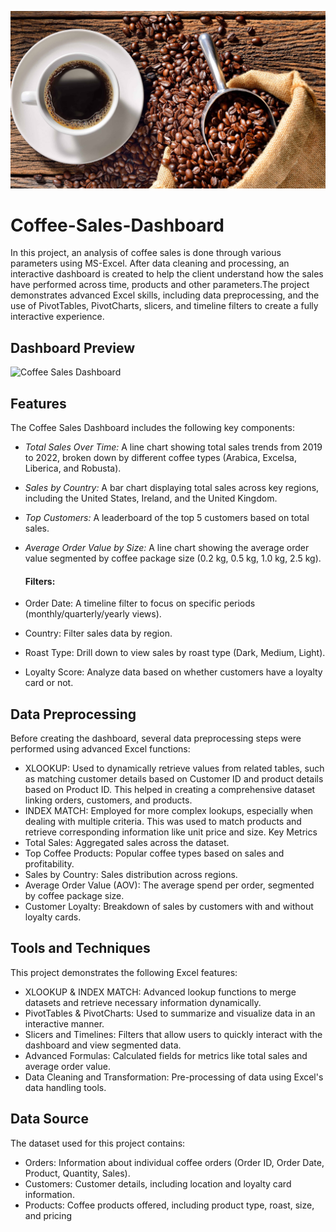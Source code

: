 ![logo](https://github.com/manaswiswami1996/Coffee-Sales-Dashboard/blob/83d269f8140b6c93c83f5d44ee1f67522e0ca08b/Coffee%20Sales%20Banner.jpg)
# Coffee-Sales-Dashboard
In this project, an analysis of coffee sales is done through various parameters using MS-Excel. After data cleaning and processing, an interactive dashboard is created to help the client understand how the sales have performed across time, products and other parameters.The project demonstrates advanced Excel skills, including data preprocessing, and the use of PivotTables, PivotCharts, slicers, and timeline filters to create a fully interactive experience.

## Dashboard Preview
![Coffee Sales Dashboard](https://github.com/user-attachments/assets/92ef8bdb-0198-4fad-9e9b-7d18332c7fd2)

## Features
The Coffee Sales Dashboard includes the following key components:
- *Total Sales Over Time:* A line chart showing total sales trends from 2019 to 2022, broken down by different coffee types (Arabica, Excelsa, Liberica, and Robusta).
- *Sales by Country:* A bar chart displaying total sales across key regions, including the United States, Ireland, and the United Kingdom.
- *Top Customers:* A leaderboard of the top 5 customers based on total sales.
- *Average Order Value by Size:* A line chart showing the average order value segmented by coffee package size (0.2 kg, 0.5 kg, 1.0 kg, 2.5 kg).

  #### Filters:
 - Order Date: A timeline filter to focus on specific periods (monthly/quarterly/yearly views).
 - Country: Filter sales data by region.
 - Roast Type: Drill down to view sales by roast type (Dark, Medium, Light).
 - Loyalty Score: Analyze data based on whether customers have a loyalty card or not.

## Data Preprocessing
Before creating the dashboard, several data preprocessing steps were performed using advanced Excel functions:
- XLOOKUP: Used to dynamically retrieve values from related tables, such as matching customer details based on Customer ID and product details based on Product ID. This helped in creating a comprehensive dataset linking orders, customers, and products. 
- INDEX MATCH: Employed for more complex lookups, especially when dealing with multiple criteria. This was used to match products and retrieve corresponding information like unit price and size.
Key Metrics
- Total Sales: Aggregated sales across the dataset.
- Top Coffee Products: Popular coffee types based on sales and profitability.
- Sales by Country: Sales distribution across regions.
- Average Order Value (AOV): The average spend per order, segmented by coffee package size.
- Customer Loyalty: Breakdown of sales by customers with and without loyalty cards.

##  Tools and Techniques
This project demonstrates the following Excel features:
- XLOOKUP & INDEX MATCH: Advanced lookup functions to merge datasets and retrieve necessary information dynamically.
- PivotTables & PivotCharts: Used to summarize and visualize data in an interactive manner.
- Slicers and Timelines: Filters that allow users to quickly interact with the dashboard and view segmented data.
- Advanced Formulas: Calculated fields for metrics like total sales and average order value.
- Data Cleaning and Transformation: Pre-processing of data using Excel's data handling tools.
## Data Source
The dataset used for this project contains:
- Orders: Information about individual coffee orders (Order ID, Order Date, Product, Quantity, Sales).
- Customers: Customer details, including location and loyalty card information.
- Products: Coffee products offered, including product type, roast, size, and pricing

